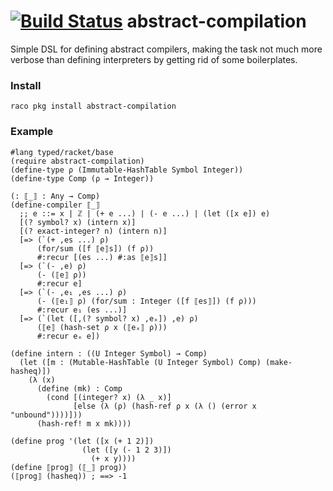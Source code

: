[![Build Status](https://travis-ci.org/philnguyen/abstract-compilation.svg?branch=master)](https://travis-ci.org/philnguyen/abstract-compilation) abstract-compilation
=========================================

Simple DSL for defining abstract compilers,
making the task not much more verbose than defining interpreters
by getting rid of some boilerplates.

### Install

```
raco pkg install abstract-compilation
```

### Example

```racket
#lang typed/racket/base
(require abstract-compilation)
(define-type ρ (Immutable-HashTable Symbol Integer))
(define-type Comp (ρ → Integer))

(: ⟦_⟧ : Any → Comp)
(define-compiler ⟦_⟧
  ;; e ::= x | ℤ | (+ e ...) | (- e ...) | (let ([x e]) e)
  [(? symbol? x) (intern x)]
  [(? exact-integer? n) (intern n)]
  [=> (`(+ ,es ...) ρ)
      (for/sum ([f ⟦e⟧s]) (f ρ))
      #:recur [(es ...) #:as ⟦e⟧s]]
  [=> (`(- ,e) ρ)
      (- (⟦e⟧ ρ))
      #:recur e]
  [=> (`(- ,e₁ ,es ...) ρ)
      (- (⟦e₁⟧ ρ) (for/sum : Integer ([f ⟦es⟧]) (f ρ)))
      #:recur e₁ (es ...)]
  [=> (`(let ([,(? symbol? x) ,eₓ]) ,e) ρ)
      (⟦e⟧ (hash-set ρ x (⟦eₓ⟧ ρ)))
      #:recur eₓ e])

(define intern : ((U Integer Symbol) → Comp)
  (let ([m : (Mutable-HashTable (U Integer Symbol) Comp) (make-hasheq)])
    (λ (x)
      (define (mk) : Comp
        (cond [(integer? x) (λ _ x)]
              [else (λ (ρ) (hash-ref ρ x (λ () (error x "unbound"))))]))
      (hash-ref! m x mk))))
      
(define prog '(let ([x (+ 1 2)])
                (let ([y (- 1 2 3)])
                  (+ x y))))
(define ⟦prog⟧ (⟦_⟧ prog))
(⟦prog⟧ (hasheq)) ; ==> -1
```
